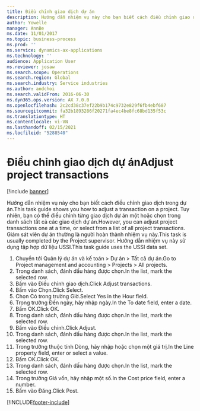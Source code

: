 ```yaml
---
title: Điều chỉnh giao dịch dự án
description: Hướng dẫn nhiệm vụ này cho bạn biết cách điều chỉnh giao dịch trong dự án.
author: Yowelle
manager: AnnBe
ms.date: 11/01/2017
ms.topic: business-process
ms.prod: ''
ms.service: dynamics-ax-applications
ms.technology: ''
audience: Application User
ms.reviewer: josaw
ms.search.scope: Operations
ms.search.region: Global
ms.search.industry: Service industries
ms.author: andchoi
ms.search.validFrom: 2016-06-30
ms.dyn365.ops.version: AX 7.0.0
ms.openlocfilehash: 2c2cd38c37ef22b9b174c9732e829f6fb4ebf687
ms.sourcegitcommit: fa32b1893286f20271fa4ec4be8fc68bd135f53c
ms.translationtype: HT
ms.contentlocale: vi-VN
ms.lasthandoff: 02/15/2021
ms.locfileid: "5288540"
---
```

# <a name="adjust-project-transactions"></a><span data-ttu-id="9e86e-103">Điều chỉnh giao dịch dự án</span><span class="sxs-lookup"><span data-stu-id="9e86e-103">Adjust project transactions</span></span>

[!include [banner](../../includes/banner.md)]

<span data-ttu-id="9e86e-104">Hướng dẫn nhiệm vụ này cho bạn biết cách điều chỉnh giao dịch trong dự án.</span><span class="sxs-lookup"><span data-stu-id="9e86e-104">This task guide shows you how to adjust a transaction on a project.</span></span> <span data-ttu-id="9e86e-105">Tuy nhiên, bạn có thể điều chỉnh từng giao dịch dự án một hoặc chọn trong danh sách tất cả các giao dịch dự án.</span><span class="sxs-lookup"><span data-stu-id="9e86e-105">However, you can adjust project transactions one at a time, or select from a list of all project transactions.</span></span> <span data-ttu-id="9e86e-106">Giám sát viên dự án thường là người hoàn thành nhiệm vụ này.</span><span class="sxs-lookup"><span data-stu-id="9e86e-106">This task is usually completed by the Project supervisor.</span></span> <span data-ttu-id="9e86e-107">Hướng dẫn nhiệm vụ này sử dụng tập hợp dữ liệu USSI.</span><span class="sxs-lookup"><span data-stu-id="9e86e-107">This task guide uses the USSI data set.</span></span>

1. <span data-ttu-id="9e86e-108">Chuyển tới Quản lý dự án và kế toán > Dự án > Tất cả dự án.</span><span class="sxs-lookup"><span data-stu-id="9e86e-108">Go to Project management and accounting > Projects > All projects.</span></span> 
2. <span data-ttu-id="9e86e-109">Trong danh sách, đánh dấu hàng được chọn.</span><span class="sxs-lookup"><span data-stu-id="9e86e-109">In the list, mark the selected row.</span></span> 
3. <span data-ttu-id="9e86e-110">Bấm vào Điều chỉnh giao dịch.</span><span class="sxs-lookup"><span data-stu-id="9e86e-110">Click Adjust transactions.</span></span> 
4. <span data-ttu-id="9e86e-111">Bấm vào Chọn.</span><span class="sxs-lookup"><span data-stu-id="9e86e-111">Click Select.</span></span> 
5. <span data-ttu-id="9e86e-112">Chọn Có trong trường Giờ.</span><span class="sxs-lookup"><span data-stu-id="9e86e-112">Select Yes in the Hour field.</span></span> 
6. <span data-ttu-id="9e86e-113">Trong trường Đến ngày, hãy nhập ngày.</span><span class="sxs-lookup"><span data-stu-id="9e86e-113">In the To date field, enter a date.</span></span> 
7. <span data-ttu-id="9e86e-114">Bấm OK.</span><span class="sxs-lookup"><span data-stu-id="9e86e-114">Click OK.</span></span> 
8. <span data-ttu-id="9e86e-115">Trong danh sách, đánh dấu hàng được chọn.</span><span class="sxs-lookup"><span data-stu-id="9e86e-115">In the list, mark the selected row.</span></span> 
9. <span data-ttu-id="9e86e-116">Bấm vào Điều chỉnh.</span><span class="sxs-lookup"><span data-stu-id="9e86e-116">Click Adjust.</span></span> 
10. <span data-ttu-id="9e86e-117">Trong danh sách, đánh dấu hàng được chọn.</span><span class="sxs-lookup"><span data-stu-id="9e86e-117">In the list, mark the selected row.</span></span> 
11. <span data-ttu-id="9e86e-118">Trong trường thuộc tính Dòng, hãy nhập hoặc chọn một giá trị.</span><span class="sxs-lookup"><span data-stu-id="9e86e-118">In the Line property field, enter or select a value.</span></span> 
12. <span data-ttu-id="9e86e-119">Bấm OK.</span><span class="sxs-lookup"><span data-stu-id="9e86e-119">Click OK.</span></span> 
13. <span data-ttu-id="9e86e-120">Trong danh sách, đánh dấu hàng được chọn.</span><span class="sxs-lookup"><span data-stu-id="9e86e-120">In the list, mark the selected row.</span></span> 
14. <span data-ttu-id="9e86e-121">Trong trường Giá vốn, hãy nhập một số.</span><span class="sxs-lookup"><span data-stu-id="9e86e-121">In the Cost price field, enter a number.</span></span> 
15. <span data-ttu-id="9e86e-122">Bấm vào Đăng.</span><span class="sxs-lookup"><span data-stu-id="9e86e-122">Click Post.</span></span> 


[!INCLUDE[footer-include](../../includes/footer-banner.md)]